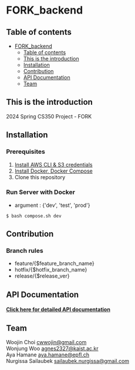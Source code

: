 # FORK_backend

## Table of contents
- [FORK\_backend](#fork_backend)
  - [Table of contents](#table-of-contents)
  - [This is the introduction ](#this-is-the-introduction-)
  - [Installation ](#installation-)
  - [Contribution ](#contribution-)
  - [API Documentation ](#api-documentation-)
  - [Team ](#team-)

## This is the introduction <a name="introduction"></a>
2024 Spring CS350 Project - FORK

## Installation <a name="installation"></a>
### Prerequisites
1. [Install AWS CLI & S3 credentials](https://docs.aws.amazon.com/ko_kr/cli/latest/userguide/getting-started-install.html)
2. [Install Docker, Docker Compose](https://docs.docker.com/compose/install/)
3. Clone this repository
### Run Server with Docker
- argument : {'dev', 'test', 'prod'}
```shell
$ bash compose.sh dev
```

## Contribution <a name="contribution"></a>
### Branch rules
- feature/{$feature_branch_name}
- hotfix/{$hotfix_branch_name}
- release/{$release_ver}

## API Documentation <a name="api-documentation"></a>
#### [Click here for detailed API documentation](https://cwwojin.github.io/FORK_backend/)

## Team <a name="team"></a>
Woojin Choi <cwwojin@gmail.com> <br/>
Wonjung Woo <agnes2327@kaist.ac.kr> <br/>
Aya Hamane <aya.hamane@epfl.ch> <br/>
Nurgissa Sailaubek <sailaubek.nurgissa@gmail.com> <br/>